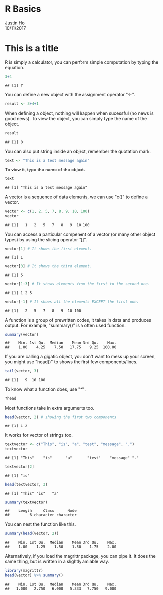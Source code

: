 # R Basics
Justin Ho  
10/11/2017  

# This is a title



R is simply a calculator, you can perform simple computation by typing the equation.

```r
3+4
```

```
## [1] 7
```

You can define a new object with the assignment operator "<-".

```r
result <- 3+4+1
```

When defining a object, nothing will happen when sucessful (no news is good news). To view the object, you can simply type the name of the object.

```r
result
```

```
## [1] 8
```

You can also put string inside an object, remember the quotation mark.

```r
text <- "This is a test message again"
```

To view it, type the name of the object.

```r
text
```

```
## [1] "This is a test message again"
```

A vector is a sequence of data elements, we can use "c()" to define a vector.

```r
vector <- c(1, 2, 5, 7, 8, 9, 10, 100)
vector
```

```
## [1]   1   2   5   7   8   9  10 100
```

You can access a particular compenent of a vector (or many other object types) by using the slicing operator "[]".

```r
vector[1] # It shows the first element.
```

```
## [1] 1
```

```r
vector[3] # It shows the third element.
```

```
## [1] 5
```

```r
vector[1:3] # It shows elements from the first to the second one.
```

```
## [1] 1 2 5
```

```r
vector[-1] # It shows all the elements EXCEPT the first one.
```

```
## [1]   2   5   7   8   9  10 100
```

A function is a group of prewritten codes, it takes in data and produces output. For example, "summary()" is a often used function.

```r
summary(vector)
```

```
##    Min. 1st Qu.  Median    Mean 3rd Qu.    Max. 
##    1.00    4.25    7.50   17.75    9.25  100.00
```

If you are calling a gigatic object, you don't want to mess up your screen, you might use "head()" to shows the first few components/lines.

```r
tail(vector, 3)
```

```
## [1]   9  10 100
```

To know what a function does, use "?" .

```r
?head
```

Most functions take in extra arguments too.

```r
head(vector, 2) # showing the first two components
```

```
## [1] 1 2
```

It works for vector of strings too.

```r
textvector <- c("This", "is", "a", "test", "message", ".")
textvector
```

```
## [1] "This"    "is"      "a"       "test"    "message" "."
```

```r
textvector[2]
```

```
## [1] "is"
```

```r
head(textvector, 3)
```

```
## [1] "This" "is"   "a"
```

```r
summary(textvector)
```

```
##    Length     Class      Mode 
##         6 character character
```

You can nest the function like this.

```r
summary(head(vector, 2))
```

```
##    Min. 1st Qu.  Median    Mean 3rd Qu.    Max. 
##    1.00    1.25    1.50    1.50    1.75    2.00
```

Alternatively, if you load the magrittr package, you can pipe it. It does the same thing, but is written in a slightly amiable way.

```r
library(magrittr)
head(vector) %>% summary()
```

```
##    Min. 1st Qu.  Median    Mean 3rd Qu.    Max. 
##   1.000   2.750   6.000   5.333   7.750   9.000
```

